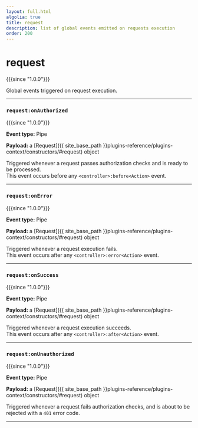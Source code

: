 ```yaml
---
layout: full.html
algolia: true
title: request
description: list of global events emitted on requests execution 
order: 200
---
```


# request

{{{since "1.0.0"}}}

Global events triggered on request execution.

---

### `request:onAuthorized`

{{{since "1.0.0"}}}

**Event type:** Pipe

**Payload:** a [Request]({{ site_base_path }}plugins-reference/plugins-context/constructors/#request) object

Triggered whenever a request passes authorization checks and is ready to be processed.  
This event occurs before any `<controller>:before<Action>` event.

---

### `request:onError`

{{{since "1.0.0"}}}

**Event type:** Pipe

**Payload:** a [Request]({{ site_base_path }}plugins-reference/plugins-context/constructors/#request) object

Triggered whenever a request execution fails.  
This event occurs after any `<controller>:error<Action>` event.

---

### `request:onSuccess`

{{{since "1.0.0"}}}

**Event type:** Pipe

**Payload:** a [Request]({{ site_base_path }}plugins-reference/plugins-context/constructors/#request) object

Triggered whenever a request execution succeeds.  
This event occurs after any `<controller>:after<Action>` event.

---

### `request:onUnauthorized`

{{{since "1.0.0"}}}

**Event type:** Pipe

**Payload:** a [Request]({{ site_base_path }}plugins-reference/plugins-context/constructors/#request) object

Triggered whenever a request fails authorization checks, and is about to be rejected with a `401` error code.

---
